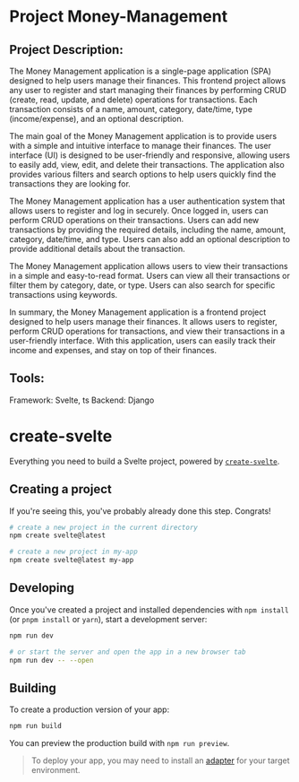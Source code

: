 # Project Money-Management

## Project Description:

The Money Management application is a single-page application (SPA) designed to help users manage their finances. This frontend project allows any user to register and start managing their finances by performing CRUD (create, read, update, and delete) operations for transactions. Each transaction consists of a name, amount, category, date/time, type (income/expense), and an optional description.

The main goal of the Money Management application is to provide users with a simple and intuitive interface to manage their finances. The user interface (UI) is designed to be user-friendly and responsive, allowing users to easily add, view, edit, and delete their transactions. The application also provides various filters and search options to help users quickly find the transactions they are looking for.

The Money Management application has a user authentication system that allows users to register and log in securely. Once logged in, users can perform CRUD operations on their transactions. Users can add new transactions by providing the required details, including the name, amount, category, date/time, and type. Users can also add an optional description to provide additional details about the transaction.

The Money Management application allows users to view their transactions in a simple and easy-to-read format. Users can view all their transactions or filter them by category, date, or type. Users can also search for specific transactions using keywords.

In summary, the Money Management application is a frontend project designed to help users manage their finances. It allows users to register, perform CRUD operations for transactions, and view their transactions in a user-friendly interface. With this application, users can easily track their income and expenses, and stay on top of their finances.

## Tools:
Framework: Svelte, ts
Backend: Django


# create-svelte

Everything you need to build a Svelte project, powered by [`create-svelte`](https://github.com/sveltejs/kit/tree/master/packages/create-svelte).

## Creating a project

If you're seeing this, you've probably already done this step. Congrats!

```bash
# create a new project in the current directory
npm create svelte@latest

# create a new project in my-app
npm create svelte@latest my-app
```

## Developing

Once you've created a project and installed dependencies with `npm install` (or `pnpm install` or `yarn`), start a development server:

```bash
npm run dev

# or start the server and open the app in a new browser tab
npm run dev -- --open
```

## Building

To create a production version of your app:

```bash
npm run build
```

You can preview the production build with `npm run preview`.

> To deploy your app, you may need to install an [adapter](https://kit.svelte.dev/docs/adapters) for your target environment.
